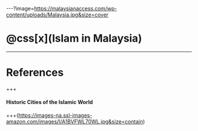 ---?image=https://malaysianaccess.com/wp-content/uploads/Malaysia.jpg&size=cover
# @css[x](Islam in Malaysia)

---
# References
+++
#### Historic Cities of the Islamic World
+++(https://images-na.ssl-images-amazon.com/images/I/A1BVFWL70WL.jpg&size=contain)
